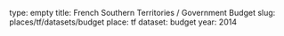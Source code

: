type: empty
title: French Southern Territories / Government Budget
slug: places/tf/datasets/budget
place: tf
dataset: budget
year: 2014
